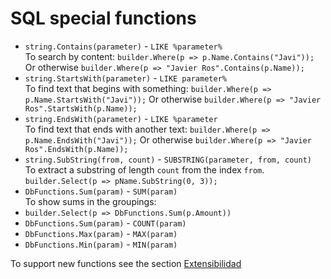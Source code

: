 # SQL special functions

* `string.Contains(parameter)` - `LIKE %parameter%`  
To search by content: `builder.Where(p => p.Name.Contains("Javi"));` Or otherwise `builder.Where(p => "Javier Ros".Contains(p.Name));`
* `string.StartsWith(parameter)` - `LIKE parameter%`  
To find text that begins with something: `builder.Where(p => p.Name.StartsWith("Javi"));` Or otherwise `builder.Where(p => "Javier Ros".StartsWith(p.Name));`
* `string.EndsWith(parameter)` - `LIKE %parameter`  
To find text that ends with another text: `builder.Where(p => p.Name.EndsWith("Javi"));` Or otherwise `builder.Where(p => "Javier Ros".EndsWith(p.Name));`
* `string.SubString(from, count)` - `SUBSTRING(parameter, from, count)`  
To extract a substring of length `count` from the index `from`.
`builder.Select(p => pName.SubString(0, 3));`
* `DbFunctions.Sum(param)` - `SUM(param)`  
To show sums in the groupings: 
* `builder.Select(p => DbFunctions.Sum(p.Amount))`
* `DbFunctions.Sum(param)` - `COUNT(param)`
* `DbFunctions.Max(param)` - `MAX(param)`
* `DbFunctions.Min(param)` - `MIN(param)`


To support new functions see the section [Extensibilidad](./extensibility-en.md)